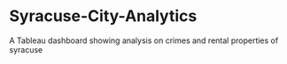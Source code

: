 # Syracuse-City-Analytics
A Tableau dashboard showing analysis on crimes and rental properties of syracuse
